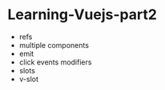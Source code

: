 # Learning-Vuejs-part2
- refs
- multiple components
- emit
- click events modifiers
- slots
- v-slot
